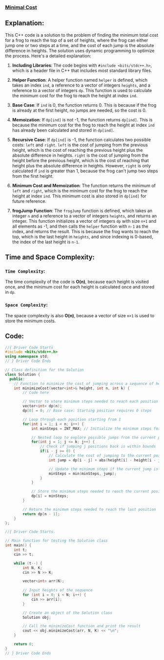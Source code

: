 ### [Minimal Cost](https://www.codingninjas.com/studio/problems/minimal-cost_8180930?utm_source=striver&utm_medium=website&utm_campaign=a_zcoursetuf&leftPanelTabValue=PROBLEM)

## Explanation:
This C++ code is a solution to the problem of finding the minimum total cost for a frog to reach the top of a set of heights, where the frog can either jump one or two steps at a time, and the cost of each jump is the absolute difference in heights. The solution uses dynamic programming to optimize the process. Here's a detailed explanation:

1. **Including Libraries**: The code begins with `#include <bits/stdc++.h>`, which is a header file in C++ that includes most standard library files.

2. **Helper Function**: A helper function named `helper` is defined, which takes an index `ind`, a reference to a vector of integers `heights`, and a reference to a vector of integers `dp`. This function is used to calculate the minimum cost for the frog to reach the height at index `ind`.

3. **Base Case**: If `ind` is 0, the function returns 0. This is because if the frog is already at the first height, no jumps are needed, so the cost is 0.

4. **Memoization**: If `dp[ind]` is not -1, the function returns `dp[ind]`. This is because the minimum cost for the frog to reach the height at index `ind` has already been calculated and stored in `dp[ind]`.

5. **Recursive Case**: If `dp[ind]` is -1, the function calculates two possible costs: `left` and `right`. `left` is the cost of jumping from the previous height, which is the cost of reaching the previous height plus the absolute difference in heights. `right` is the cost of jumping from the height before the previous height, which is the cost of reaching that height plus the absolute difference in heights. However, `right` is only calculated if `ind` is greater than 1, because the frog can't jump two steps from the first height.

6. **Minimum Cost and Memoization**: The function returns the minimum of `left` and `right`, which is the minimum cost for the frog to reach the height at index `ind`. This minimum cost is also stored in `dp[ind]` for future reference.

7. **frogJump Function**: The `frogJump` function is defined, which takes an integer `n` and a reference to a vector of integers `heights`, and returns an integer. This function initializes a vector of integers `dp` with size `n+1` and all elements as -1, and then calls the `helper` function with `n-1` as the index, and returns the result. This is because the frog wants to reach the top, which is the last height in `heights`, and since indexing is 0-based, the index of the last height is `n-1`.

## Time and Space Complexity:
### `Time Complexity`:
The time complexity of the code is **O(n)**, because each height is visited once, and the minimum cost for each height is calculated once and stored in `dp`.

### `Space Complexity`:
The space complexity is also **O(n)**, because a vector of size `n+1` is used to store the minimum costs.

## Code:
```cpp
//{ Driver Code Starts
#include <bits/stdc++.h>
using namespace std;
// } Driver Code Ends

// Class definition for the Solution
class Solution {
  public:
    // Function to minimize the cost of jumping across a sequence of heights
    int minimizeCost(vector<int>& height, int n, int k) {
        // Code here

        // Vector to store minimum steps needed to reach each position
        vector<int> dp(n);
        dp[0] = 0; // Base case: Starting position requires 0 steps

        // Loop through each position starting from 1
        for(int i = 1; i < n; i++) {
            int minSteps = INT_MAX; // Initialize the minimum steps for the current position to a large value

            // Nested loop to explore possible jumps from the current position
            for(int j = 1; j <= k; j++) {
                // Check if jumping j positions back is within bounds
                if(i - j >= 0) {
                    // Calculate the cost of jumping to the current position from the previous position
                    int jump = dp[i - j] + abs(height[i] - height[i - j]);

                    // Update the minimum steps if the current jump is more optimal
                    minSteps = min(minSteps, jump);
                }
            }

            // Store the minimum steps needed to reach the current position in the dp vector
            dp[i] = minSteps;
        }

        // Return the minimum steps needed to reach the last position
        return dp[n - 1];
    }
};

//{ Driver Code Starts.

// Main function for testing the Solution class
int main() {
    int t;
    cin >> t;

    while (t--) {
        int N, K;
        cin >> N >> K;

        vector<int> arr(N);
        
        // Input heights of the sequence
        for (int i = 0; i < N; i++) {
            cin >> arr[i];
        }

        // Create an object of the Solution class
        Solution obj;

        // Call the minimizeCost function and print the result
        cout << obj.minimizeCost(arr, N, K) << "\n";
    }

    return 0;
}
// } Driver Code Ends

```
